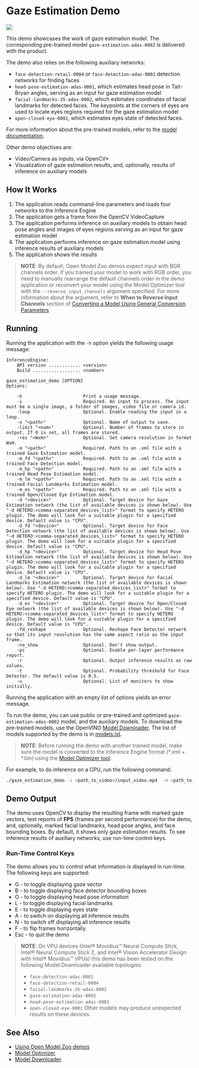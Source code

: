 # Gaze Estimation Demo

![](./gaze_estimation.gif)

This demo showcases the work of gaze estimation model.
The corresponding pre-trained model `gaze-estimation-adas-0002` is delivered with the product.

The demo also relies on the following auxiliary networks:
* `face-detection-retail-0004` or `face-detection-adas-0001` detection networks for finding faces
* `head-pose-estimation-adas-0001`, which estimates head pose in Tait-Bryan angles, serving as an input for gaze estimation model
* `facial-landmarks-35-adas-0002`, which estimates coordinates of facial landmarks for detected faces. The keypoints at the corners of eyes are used to locate eyes regions required for the gaze estimation model
* `open-closed-eye-0001`, which estimates eyes state of detected faces.

For more information about the pre-trained models, refer to the [model documentation](../../../models/intel/index.md).

Other demo objectives are:
* Video/Camera as inputs, via OpenCV*
* Visualization of gaze estimation results, and, optionally, results of inference on auxiliary models

## How It Works

1. The application reads command-line parameters and loads four networks to the Inference Engine
2. The application gets a frame from the OpenCV VideoCapture
3. The application performs inference on auxiliary models to obtain head pose angles and images of eyes regions serving as an input for gaze estimation model
4. The application performs inference on gaze estimation model using inference results of auxiliary models
5. The application shows the results

> **NOTE**: By default, Open Model Zoo demos expect input with BGR channels order. If you trained your model to work with RGB order, you need to manually rearrange the default channels order in the demo application or reconvert your model using the Model Optimizer tool with the `--reverse_input_channels` argument specified. For more information about the argument, refer to **When to Reverse Input Channels** section of [Converting a Model Using General Conversion Parameters](https://docs.openvinotoolkit.org/latest/_docs_MO_DG_prepare_model_convert_model_Converting_Model_General.html)

## Running

Running the application with the `-h` option yields the following usage message:
```
InferenceEngine:
    API version ............ <version>
    Build .................. <number>

gaze_estimation_demo [OPTION]
Options:

    -h                       Print a usage message.
    -i                       Required. An input to process. The input must be a single image, a folder of images, video file or camera id.
    -loop                    Optional. Enable reading the input in a loop.
    -o "<path>"              Optional. Name of output to save.
    -limit "<num>"           Optional. Number of frames to store in output. If 0 is set, all frames are stored.
    -res "<WxH>"             Optional. Set camera resolution in format WxH.
    -m "<path>"              Required. Path to an .xml file with a trained Gaze Estimation model.
    -m_fd "<path>"           Required. Path to an .xml file with a trained Face Detection model.
    -m_hp "<path>"           Required. Path to an .xml file with a trained Head Pose Estimation model.
    -m_lm "<path>"           Required. Path to an .xml file with a trained Facial Landmarks Estimation model.
    -m_es "<path>"           Required. Path to an .xml file with a trained Open/Closed Eye Estimation model.
    -d "<device>"            Optional. Target device for Gaze Estimation network (the list of available devices is shown below). Use "-d HETERO:<comma-separated_devices_list>" format to specify HETERO plugin. The demo will look for a suitable plugin for a specified device. Default value is "CPU".
    -d_fd "<device>"         Optional. Target device for Face Detection network (the list of available devices is shown below). Use "-d HETERO:<comma-separated_devices_list>" format to specify HETERO plugin. The demo will look for a suitable plugin for a specified device. Default value is "CPU".
    -d_hp "<device>"         Optional. Target device for Head Pose Estimation network (the list of available devices is shown below). Use "-d HETERO:<comma-separated_devices_list>" format to specify HETERO plugin. The demo will look for a suitable plugin for a specified device. Default value is "CPU".
    -d_lm "<device>"         Optional. Target device for Facial Landmarks Estimation network (the list of available devices is shown below). Use "-d HETERO:<comma-separated_devices_list>" format to specify HETERO plugin. The demo will look for a suitable plugin for a specified device. Default value is "CPU".
    -d_es "<device>"         Optional. Target device for Open/Closed Eye network (the list of available devices is shown below). Use "-d HETERO:<comma-separated_devices_list>" format to specify HETERO plugin. The demo will look for a suitable plugin for a specified device. Default value is "CPU".
    -fd_reshape              Optional. Reshape Face Detector network so that its input resolution has the same aspect ratio as the input frame.
    -no_show                 Optional. Don't show output.
    -pc                      Optional. Enable per-layer performance report.
    -r                       Optional. Output inference results as raw values.
    -t                       Optional. Probability threshold for Face Detector. The default value is 0.5.
    -u                       Optional. List of monitors to show initially.
```

Running the application with an empty list of options yields an error message.

To run the demo, you can use public or pre-trained and optimized `gaze-estimation-adas-0002` model, and the auxiliary models. To download the pre-trained models, use the OpenVINO [Model Downloader](../../../tools/downloader/README.md). The list of models supported by the demo is in [models.lst](./models.lst).

> **NOTE**: Before running the demo with another trained model, make sure the model is converted to the Inference Engine format (\*.xml + \*.bin) using the [Model Optimizer tool](https://docs.openvinotoolkit.org/latest/_docs_MO_DG_Deep_Learning_Model_Optimizer_DevGuide.html).

For example, to do inference on a CPU, run the following command:

```sh
./gaze_estimation_demo -i <path_to_video>/input_video.mp4  -m <path_to_model>/gaze-estimation-adas-0002.xml -m_fd <path_to_model>/face-detection-retail-0004.xml -m_hp <path_to_model>/head-pose-estimation-adas-0001.xml -m_lm <path_to_model>/facial-landmarks-35-adas-0002.xml
```

## Demo Output

The demo uses OpenCV to display the resulting frame with marked gaze vectors, text reports of **FPS** (frames per second performance) for the demo, and, optionally, marked facial landmarks, head pose angles, and face bounding boxes.
By default, it shows only gaze estimation results. To see inference results of auxiliary networks, use run-time control keys.

### Run-Time Control Keys

The demo allows you to control what information is displayed in run-time.
The following keys are supported:
* G - to toggle displaying gaze vector
* B - to toggle displaying face detector bounding boxes
* O - to toggle displaying head pose information
* L - to toggle displaying facial landmarks
* E - to toggle displaying eyes state
* A - to switch on displaying all inference results
* N - to switch off displaying all inference results
* F - to flip frames horizontally
* Esc - to quit the demo

> **NOTE**: On VPU devices (Intel® Movidius™ Neural Compute Stick, Intel® Neural Compute Stick 2, and Intel® Vision Accelerator Design with Intel® Movidius™ VPUs) this demo has been tested on the following Model Downloader available topologies:
>* `face-detection-adas-0001`
>* `face-detection-retail-0004`
>* `facial-landmarks-35-adas-0002`
>* `gaze-estimation-adas-0002`
>* `head-pose-estimation-adas-0001`
>* `open-closed-eye-0001`
> Other models may produce unexpected results on these devices.

## See Also
* [Using Open Model Zoo demos](../../README.md)
* [Model Optimizer](https://docs.openvinotoolkit.org/latest/_docs_MO_DG_Deep_Learning_Model_Optimizer_DevGuide.html)
* [Model Downloader](../../../tools/downloader/README.md)
